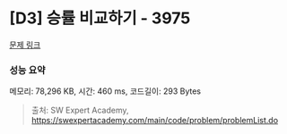 # [D3] 승률 비교하기 - 3975 

[문제 링크](https://swexpertacademy.com/main/code/problem/problemDetail.do?contestProbId=AWIX_iFqjg4DFAVH) 

### 성능 요약

메모리: 78,296 KB, 시간: 460 ms, 코드길이: 293 Bytes



> 출처: SW Expert Academy, https://swexpertacademy.com/main/code/problem/problemList.do